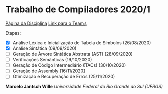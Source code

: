 # Trabalho de Compiladores 2020/1

[Página da Disciplina](http://www.inf.ufrgs.br/~johann/comp/)
[Link para o Teams](https://teams.microsoft.com/_#/school/conversations/General?threadId=19:baa9ea1ce5854775a80b5cc4edc47811@thread.tacv2&ctx=channel)

Etapas:

- [x] Análise Léxica e Inicialização de Tabela de Símbolos    (26/08/2020)
- [x] Análise Sintática                                       (09/09/2020)
- [ ] Geração de Árvore Sintática Abstrata (AST)              (28/09/2020)
- [ ] Verificações Semânticas                                 (19/10/2020)
- [ ] Geração de Código Intermediário (TACs)                  (30/10/2020)
- [ ] Geração de Assembly                                     (16/11/2020)
- [ ] Otimização e Recuperação de Erros                       (25/11/2020)

**Marcelo Jantsch Wille**
*Universidade Federal do Rio Grande do Sul (UFRGS)*
